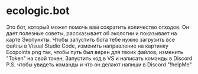 # ecologic.bot
Это бот, который может помочь вам сократить количество отходов. Он дает полезные советы, рассказывает об экологии и показывает на карте Экопункты.
Чтобы запустить бота тебе нужно загрузить все файлы в Visual Studio Code, изменить направление на картинку Ecopoints.png так, чтобы путь был верен для твоих файлов, изменить "Token" на свой токен, Запустить код в VS и написать команды в Discord
P.S. чтобы увидеть команды и что он делают напиши в Discord "!helpMe"

